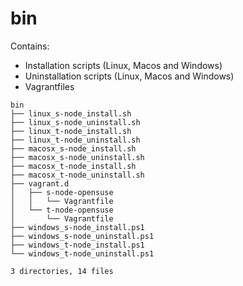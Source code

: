 
# bin

Contains:
* Installation scripts (Linux, Macos and Windows)
* Uninstallation scripts (Linux, Macos and Windows)
* Vagrantfiles

```
bin
├── linux_s-node_install.sh
├── linux_s-node_uninstall.sh
├── linux_t-node_install.sh
├── linux_t-node_uninstall.sh
├── macosx_s-node_install.sh
├── macosx_s-node_uninstall.sh
├── macosx_t-node_install.sh
├── macosx_t-node_uninstall.sh
├── vagrant.d
│   ├── s-node-opensuse
│   │   └── Vagrantfile
│   └── t-node-opensuse
│       └── Vagrantfile
├── windows_s-node_install.ps1
├── windows_s-node_uninstall.ps1
├── windows_t-node_install.ps1
└── windows_t-node_uninstall.ps1

3 directories, 14 files
```

